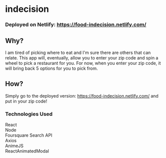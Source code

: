 # indecision
### Deployed on Netlify: https://food-indecision.netlify.com/  
## Why?  
I am tired of picking where to eat and I'm sure there are others that can relate. This app will, eventually, allow you to enter your zip code and spin a wheel to pick a restaurant for you. For now, when you enter your zip code, it will bring back 5 options for you to pick from.
## How?  
Simply go to the deployed version: https://food-indecision.netlify.com/ and put in your zip code!  
### Technologies Used
React  
Node  
Foursquare Search API  
Axios  
AnimeJS  
ReactAnimatedModal  
